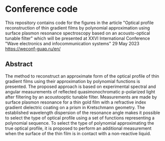 # Conference code

This repository contains code for the figures in the article "Optical profile reconstruction of thin gradient films by polynomial approximation using surface plasmon resonance spectroscopy based on an acousto-optical tunable filter"
which will be presented at XXVI International Conference "Wave electronics and infocommunication systems" 29 May 2023
https://weconf-guap.ru/en/ 

## Abstract
The method to reconstruct an approximate form of the optical profile of thin gradient films using their approximation by polynomial functions is presented. The proposed approach is based on experimental spectral and angular measurements of reflected quasimonochromatic p-polarized light after filtering by an acoustooptic tunable filter. Measurements are made by surface plasmon resonance for a thin gold film with a refractive index gradient dielectric coating on a prism in Kretschmann geometry. The established wavelength dispersion of the resonance angle makes it possible to select the type of optical profile using a set of functions representing a polynomial sequence. To select the type of polynomial approximating the true optical profile, it is proposed to perform an additional measurement when the surface of the thin film is in contact with a non-reactive liquid. 